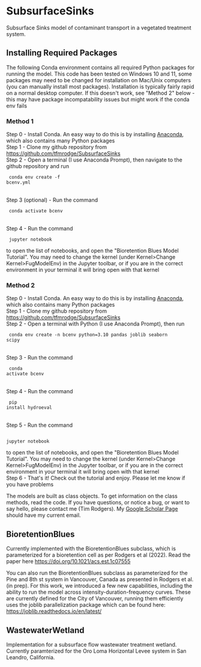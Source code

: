 # SubsurfaceSinks
Subsurface Sinks model of contaminant transport in a vegetated treatment system. 

## Installing Required Packages
The following Conda environment contains all required Python packages for running the model. This code has been tested on Windows 10 and 11, some packages may need to be changed for installation on Mac/Unix computers (you can manually install most packages). Installation is typically fairly rapid on a normal desktop computer.  If this doesn't work, see "Method 2" below - this may have package incompatability issues but might work if the conda env fails
 <br>
 ### Method 1
Step 0 - Install Conda. An easy way to do this is by installing [Anaconda](https://www.anaconda.com/), which also contains many Python packages<br>
Step 1 - Clone my github repository from https://github.com/tfmrodge/SubsurfaceSinks<br>
Step 2 - Open a terminal (I use Anaconda Prompt), then navigate to the github repository and run <pre><code> conda env create -f bcenv.yml</code></pre><br>
Step 3 (optional) - Run the command <pre><code> conda activate bcenv</code></pre><br>
Step 4 - Run the command <pre><code> jupyter notebook</code></pre> to open the list of notebooks, and open the "Bioretention Blues Model Tutorial". You may need to change the kernel (under Kernel>Change Kernel>FugModelEnv) in the Jupyter toolbar, or if you are in the correct environment in your terminal it will bring open with that kernel<br>
### Method 2
Step 0 - Install Conda. An easy way to do this is by installing [Anaconda](https://www.anaconda.com/), which also contains many Python packages<br>
Step 1 - Clone my github repository from https://github.com/tfmrodge/SubsurfaceSinks<br>
Step 2 - Open a terminal with Python (I use Anaconda Prompt), then run <pre><code> conda env create -n bcenv python=3.10 pandas joblib seaborn scipy</code></pre><br>
Step 3 - Run the command <pre><code> conda activate bcenv</code></pre><br>
Step 4 - Run the command <pre><code> pip install hydroeval</code></pre><br>
Step 5 - Run the command <pre><code> jupyter notebook</code></pre> to open the list of notebooks, and open the "Bioretention Blues Model Tutorial". You may need to change the kernel (under Kernel>Change Kernel>FugModelEnv) in the Jupyter toolbar, or if you are in the correct environment in your terminal it will bring open with that kernel<br>
Step 6 - That's it! Check out the tutorial and enjoy. Please let me know if you have problems

The models are built as class objects. To get information on the class methods, read the code. If you have questions, or notice a bug, or want to say hello, please contact me (Tim Rodgers). My [Google Scholar Page](https://scholar.google.com/citations?user=npsj5x4AAAAJ&hl=en&oi=ao) should have my current email.

## BioretentionBlues
Currently implemented with the BioretentionBlues subclass, which is parameterized for a bioretention cell as per Rodgers et al (2022). Read the paper here https://doi.org/10.1021/acs.est.1c07555

You can also run the BioretentionBlues subclass as parameterized for the Pine and 8th st system in Vancouver, Canada as presented in Rodgers et al. (in prep).
For this work, we introduced a few new capabilities, including the ability to run the model across intensity-duration-frequency curves. These are currently defined for the City of Vancouver, running them efficiently uses the joblib parallelization package which can be found here: https://joblib.readthedocs.io/en/latest/

## WastewaterWetland
Implementation for a subsurface flow wastewater treatment wetland. Currently paramterized for the Oro Loma Horizontal Levee system in San Leandro, California.
